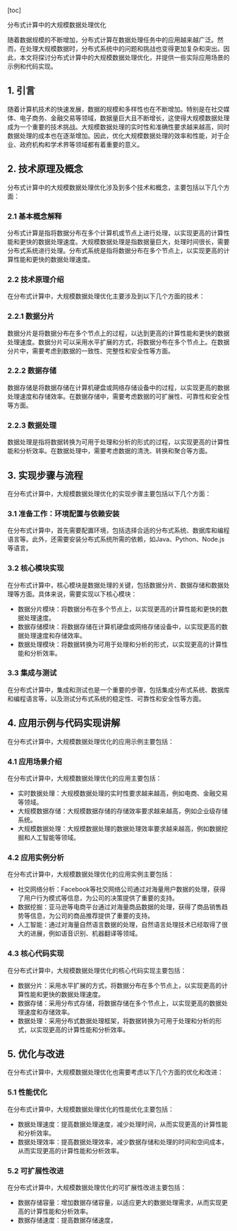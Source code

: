 
[toc]                    
                
                
分布式计算中的大规模数据处理优化

随着数据规模的不断增加，分布式计算在数据处理任务中的应用越来越广泛。然而，在处理大规模数据时，分布式系统中的问题和挑战也变得更加复杂和突出。因此，本文将探讨分布式计算中的大规模数据处理优化，并提供一些实际应用场景的示例和代码实现。

## 1. 引言

随着计算机技术的快速发展，数据的规模和多样性也在不断增加。特别是在社交媒体、电子商务、金融交易等领域，数据量巨大且不断增长，这使得大规模数据处理成为一个重要的技术挑战。大规模数据处理的实时性和准确性要求越来越高，同时数据处理的成本也在逐渐增加。因此，优化大规模数据处理的效率和性能，对于企业、政府机构和学术界等领域都有着重要的意义。

## 2. 技术原理及概念

分布式计算中的大规模数据处理优化涉及到多个技术和概念，主要包括以下几个方面：

### 2.1 基本概念解释

分布式计算是指将数据分布在多个计算机或节点上进行处理，以实现更高的计算性能和更快的数据处理速度。大规模数据处理是指数据量巨大，处理时间很长，需要分布式系统进行处理。分布式系统是指将数据分布在多个节点上，以实现更高的计算性能和更快的数据处理速度。

### 2.2 技术原理介绍

在分布式计算中，大规模数据处理优化主要涉及到以下几个方面的技术：

### 2.2.1 数据分片

数据分片是将数据分布在多个节点上的过程，以达到更高的计算性能和更快的数据处理速度。数据分片可以采用水平扩展的方式，将数据分布在多个节点上。在数据分片中，需要考虑到数据的一致性、完整性和安全性等方面。

### 2.2.2 数据存储

数据存储是将数据存储在计算机硬盘或网络存储设备中的过程，以实现更高的数据处理速度和存储效率。在数据存储中，需要考虑数据的可扩展性、可靠性和安全性等方面。

### 2.2.3 数据处理

数据处理是指将数据转换为可用于处理和分析的形式的过程，以实现更高的计算性能和分析效率。在数据处理中，需要考虑数据的清洗、转换和聚合等方面。

## 3. 实现步骤与流程

在分布式计算中，大规模数据处理优化的实现步骤主要包括以下几个方面：

### 3.1 准备工作：环境配置与依赖安装

在分布式计算中，首先需要配置环境，包括选择合适的分布式系统、数据库和编程语言等。此外，还需要安装分布式系统所需的依赖，如Java、Python、Node.js等语言。

### 3.2 核心模块实现

在分布式计算中，核心模块是数据处理的关键，包括数据分片、数据存储和数据处理等方面。具体来说，需要实现以下核心模块：

- 数据分片模块：将数据分布在多个节点上，以实现更高的计算性能和更快的数据处理速度。
- 数据存储模块：将数据存储在计算机硬盘或网络存储设备中，以实现更高的数据处理速度和存储效率。
- 数据处理模块：将数据转换为可用于处理和分析的形式，以实现更高的计算性能和分析效率。

### 3.3 集成与测试

在分布式计算中，集成和测试也是一个重要的步骤，包括集成分布式系统、数据库和编程语言等，以及测试分布式系统的稳定性、可靠性和安全性等方面。

## 4. 应用示例与代码实现讲解

在分布式计算中，大规模数据处理优化的应用示例主要包括：

### 4.1 应用场景介绍

在分布式计算中，大规模数据处理优化的应用主要包括：

- 实时数据处理：大规模数据处理的实时性要求越来越高，例如电商、金融交易等领域。
- 大规模数据存储：大规模数据存储的存储效率要求越来越高，例如企业级存储系统。
- 大规模数据处理：大规模数据处理的数据处理效率要求越来越高，例如数据挖掘和人工智能等领域。

### 4.2 应用实例分析

在分布式计算中，大规模数据处理优化的应用实例主要包括：

- 社交网络分析：Facebook等社交网络公司通过对海量用户数据的处理，获得了用户行为模式等信息，为公司的决策提供了重要的支持。
- 数据挖掘：亚马逊等电商平台通过对海量商品数据的处理，获得了商品销售趋势等信息，为公司的商品推荐提供了重要的支持。
- 人工智能：通过对海量自然语言数据的处理，自然语言处理技术已经取得了很大的进展，例如语音识别、机器翻译等领域。

### 4.3 核心代码实现

在分布式计算中，大规模数据处理优化的核心代码实现主要包括：

- 数据分片：采用水平扩展的方式，将数据分布在多个节点上，以实现更高的计算性能和更快的数据处理速度。
- 数据存储：采用分布式存储，将数据存储在多个节点上，以实现更高的数据处理速度和存储效率。
- 数据处理：采用分布式数据处理框架，将数据转换为可用于处理和分析的形式，以实现更高的计算性能和分析效率。

## 5. 优化与改进

在分布式计算中，大规模数据处理优化也需要考虑以下几个方面的优化和改进：

### 5.1 性能优化

在分布式计算中，大规模数据处理优化的性能优化主要包括：

- 数据处理速度：提高数据处理速度，减少处理时间，从而实现更高的计算性能和分析效率。
- 数据处理效率：提高数据处理效率，减少数据存储和处理的时间和空间成本，从而实现更高的计算性能和分析效率。

### 5.2 可扩展性改进

在分布式计算中，大规模数据处理优化的可扩展性改进主要包括：

- 数据存储容量：增加数据存储容量，以适应更大的数据处理需求，从而实现更高的计算性能和分析效率。
- 数据存储速度：提高数据存储速度，

